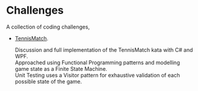 # Challenges

A collection of coding challenges,

- [TennisMatch](https://github.com/eddieshan/Drills/tree/master/Drills.TennisMatch).

  Discussion and full implementation of the TennisMatch kata with C# and WPF.  
  Approached using Functional Programming patterns and modelling game state as a Finite State Machine.  
  Unit Testing uses a Visitor pattern for exhaustive validation of each possible state of the game.